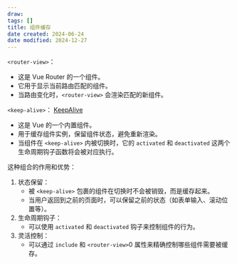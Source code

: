 ```yaml
---
draw:
tags: []
title: 组件缓存
date created: 2024-06-24
date modified: 2024-12-27
---
```


`<router-view>`：

- 这是 Vue Router 的一个组件。
- 它用于显示当前路由匹配的组件。
- 当路由变化时，`<router-view>` 会渲染匹配的新组件。

`<keep-alive>`：
[KeepAlive](KeepAlive.md)

- 这是 Vue 的一个内置组件。
- 用于缓存组件实例，保留组件状态，避免重新渲染。
- 当组件在 `<keep-alive>` 内被切换时，它的 `activated` 和 `deactivated` 这两个生命周期钩子函数将会被对应执行。

这种组合的作用和优势：

1. 状态保留：
    - 被 `<keep-alive>` 包裹的组件在切换时不会被销毁，而是缓存起来。
    - 当用户返回到之前的页面时，可以保留之前的状态（如表单输入、滚动位置等）。
2. 生命周期钩子：
    - 可以使用 `activated` 和 `deactivated` 钩子来控制组件的行为。
3. 灵活控制：
    - 可以通过 `include` 和 `<router-view>`0 属性来精确控制哪些组件需要被缓存。
